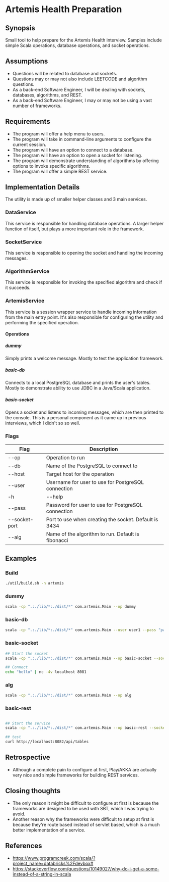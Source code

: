 # Artemis Health Preparation

## Synopsis
Small tool to help prepare for the Artemis Health interview.  Samples include simple Scala operations, database operations, and socket operations.

## Assumptions
* Questions will be related to database and sockets.
* Questions may or may not also include LEETCODE and algorithm questions.
* As a back-end Software Engineer, I will be dealing with sockets, databases, algorithms, and REST.
* As a back-end Software Engineer, I may or may not be using a vast number of frameworks.

## Requirements
* The program will offer a help menu to users.
* The program will take in command-line arguments to configure the current session.
* The program will have an option to connect to a database.
* The program will have an option to open a socket for listening.
* The program will demonstrate understanding of algorithms by offering options to invoke specific algorithms.
* The program will offer a simple REST service.

## Implementation Details
The utility is made up of smaller helper classes and 3 main services.

### DataService
This service is responsible for handling database operations.  A larger helper function of itself, but plays a more important role in the framework.

### SocketService
This service is responsible to opening the socket and handling the incoming messages.

### AlgorithmService
This service is responsible for invoking the specified algorithm and check if it succeeds.

### ArtemisService
This service is a session wrapper service to handle incoming information from the main entry point.  It's also responsible for configuring the utility and performing the specified operation.

#### Operations
##### dummy
Simply prints a welcome message.  Mostly to test the application framework.

##### basic-db
Connects to a local PostgreSQL database and prints the user's tables.  Mostly to demonstrate ability to use JDBC in a Java/Scala application.

##### basic-socket
Opens a socket and listens to incoming messages, which are then printed to the console.  This is a personal component as it came up in previous interviews, which I didn't so so well.

### Flags
|Flag|Description|
|--|--|
|--op          | Operation to run                                                    |
|--db          | Name of the PostgreSQL to connect to                                |
|--host        | Target host for the operation                                       |
|--user        | Username for user to use for PostgreSQL connection                  |
|-h|--help     | Prints help menu                                                    |
|--pass        | Password for user to use for PostgreSQL connection                  |
|--socket-port | Port to use when creating the socket.  Default is 3434              |
|--alg         | Name of the algorithm to run.  Default is fibonacci                 | 

## Examples

### Build
```bash
./util/build.sh -n artemis
```

### dummy
```bash
scala -cp ".:./lib/*:./dist/*" com.artemis.Main --op dummy
```

### basic-db
```bash
scala -cp ".:./lib/*:./dist/*" com.artemis.Main --user user1 --pass "password123" --db test --op basic-db --host "127.0.0.1"
```

### basic-socket
```bash
## Start the socket
scala -cp ".:./lib/*:./dist/*" com.artemis.Main --op basic-socket --socket-port 8081

## Connect
echo "hello" | nc -4v localhost 8081
```

### alg
```bash
scala -cp ".:./lib/*:./dist/*" com.artemis.Main --op alg
```

### basic-rest
```bash

## Start the service
scala -cp ".:./lib/*:./dist/*" com.artemis.Main --op basic-rest --socket-port 8082

## test
curl http://localhost:8082/api/tables

```

## Retrospective

* Although a complete pain to configure at first, Play/AKKA are actually very nice and simple frameworks for building REST services.

## Closing thoughts
* The only reason it might be difficult to configure at first is because the frameworks are designed to be used with SBT, which I was trying to avoid.
* Another reason why the frameworks were difficult to setup at first is because they're route based instead of servlet based, which is a much better implementation of a service.

## References
* https://www.programcreek.com/scala/?project_name=databricks%2Fdevbox#
* https://stackoverflow.com/questions/10149027/why-do-i-get-a-some-instead-of-a-string-in-scala

